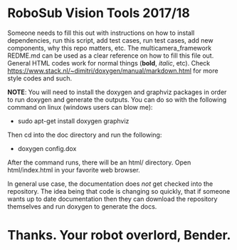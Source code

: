 # RoboSub Vision Tools 2017/18
Someone needs to fill this out with instructions on how to install dependencies, run this script, add test cases, run test cases, add new components, why this repo matters, etc.  The multicamera_framework REDME.md can be used as a clear reference on how to fill this file out. General HTML codes work for normal things (<B>bold</B>, <I>italic</I>, etc).  Check https://www.stack.nl/~dimitri/doxygen/manual/markdown.html for more style codes and such.

<B>NOTE</B>:  You will need to install the doxygen and graphviz packages in order to run doxygen and generate the outputs.  You can do so with the following command on linux (windows users can blow me):

-  sudo apt-get install doxygen graphviz

Then cd into the doc directory and run the following:
  
-  doxygen config.dox

After the command runs, there will be an html/ directory.  Open html/index.html in your favorite web browser.

In general use case, the documentation does <I>not</I> get checked into the repository.  The idea being that code is changing so quickly, that if someone wants up to date documentation then they can download the repository themselves and run doxygen to generate the docs.

# Thanks. Your robot overlord, Bender.
